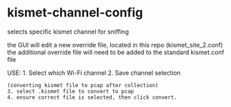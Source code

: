 # kismet-channel-config
 selects specific kismet channel for sniffing

the GUI will edit a new override file, located in this repo (kismet_site_2.conf)
the additional override file will need to be added to the standard kismet.conf file

USE:
    1. Select which Wi-Fi channel
    2. Save channel selection

    (converting kismet file to pcap after collection)
    3. select .kismet file to convert to pcap
    4. ensure correct file is selected, then click convert.